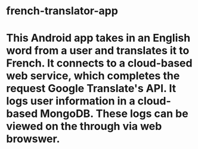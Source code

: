 # french-translator-app

# This Android app takes in an English word from a user and translates it to French. It connects to a cloud-based web service, which completes the request Google Translate's API. It logs user information in a cloud-based MongoDB. These logs can be viewed on the through via web browswer. 
